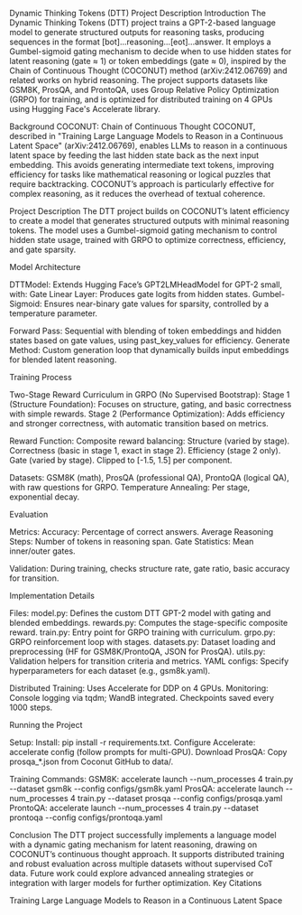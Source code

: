 Dynamic Thinking Tokens (DTT) Project Description
Introduction
The Dynamic Thinking Tokens (DTT) project trains a GPT-2-based language model to generate structured outputs for reasoning tasks, producing sequences in the format [bot]...reasoning...[eot]...answer. It employs a Gumbel-sigmoid gating mechanism to decide when to use hidden states for latent reasoning (gate ≈ 1) or token embeddings (gate ≈ 0), inspired by the Chain of Continuous Thought (COCONUT) method (arXiv:2412.06769) and related works on hybrid reasoning. The project supports datasets like GSM8K, ProsQA, and ProntoQA, uses Group Relative Policy Optimization (GRPO) for training, and is optimized for distributed training on 4 GPUs using Hugging Face's Accelerate library.

Background
COCONUT: Chain of Continuous Thought
COCONUT, described in "Training Large Language Models to Reason in a Continuous Latent Space" (arXiv:2412.06769), enables LLMs to reason in a continuous latent space by feeding the last hidden state back as the next input embedding. This avoids generating intermediate text tokens, improving efficiency for tasks like mathematical reasoning or logical puzzles that require backtracking. COCONUT’s approach is particularly effective for complex reasoning, as it reduces the overhead of textual coherence.

Project Description
The DTT project builds on COCONUT’s latent efficiency to create a model that generates structured outputs with minimal reasoning tokens. The model uses a Gumbel-sigmoid gating mechanism to control hidden state usage, trained with GRPO to optimize correctness, efficiency, and gate sparsity.

Model Architecture

DTTModel: Extends Hugging Face’s GPT2LMHeadModel for GPT-2 small, with:
Gate Linear Layer: Produces gate logits from hidden states.
Gumbel-Sigmoid: Ensures near-binary gate values for sparsity, controlled by a temperature parameter.


Forward Pass: Sequential with blending of token embeddings and hidden states based on gate values, using past_key_values for efficiency.
Generate Method: Custom generation loop that dynamically builds input embeddings for blended latent reasoning.

Training Process

Two-Stage Reward Curriculum in GRPO (No Supervised Bootstrap):
Stage 1 (Structure Foundation): Focuses on structure, gating, and basic correctness with simple rewards.
Stage 2 (Performance Optimization): Adds efficiency and stronger correctness, with automatic transition based on metrics.


Reward Function: Composite reward balancing:
Structure (varied by stage).
Correctness (basic in stage 1, exact in stage 2).
Efficiency (stage 2 only).
Gate (varied by stage).
Clipped to [-1.5, 1.5] per component.


Datasets: GSM8K (math), ProsQA (professional QA), ProntoQA (logical QA), with raw questions for GRPO.
Temperature Annealing: Per stage, exponential decay.

Evaluation

Metrics:
Accuracy: Percentage of correct answers.
Average Reasoning Steps: Number of tokens in reasoning span.
Gate Statistics: Mean inner/outer gates.


Validation: During training, checks structure rate, gate ratio, basic accuracy for transition.

Implementation Details

Files:
model.py: Defines the custom DTT GPT-2 model with gating and blended embeddings.
rewards.py: Computes the stage-specific composite reward.
train.py: Entry point for GRPO training with curriculum.
grpo.py: GRPO reinforcement loop with stages.
datasets.py: Dataset loading and preprocessing (HF for GSM8K/ProntoQA, JSON for ProsQA).
utils.py: Validation helpers for transition criteria and metrics.
YAML configs: Specify hyperparameters for each dataset (e.g., gsm8k.yaml).


Distributed Training: Uses Accelerate for DDP on 4 GPUs.
Monitoring: Console logging via tqdm; WandB integrated. Checkpoints saved every 1000 steps.

Running the Project

Setup:
Install: pip install -r requirements.txt.
Configure Accelerate: accelerate config (follow prompts for multi-GPU).
Download ProsQA: Copy prosqa_*.json from Coconut GitHub to data/.


Training Commands:
GSM8K: accelerate launch --num_processes 4 train.py --dataset gsm8k --config configs/gsm8k.yaml
ProsQA: accelerate launch --num_processes 4 train.py --dataset prosqa --config configs/prosqa.yaml
ProntoQA: accelerate launch --num_processes 4 train.py --dataset prontoqa --config configs/prontoqa.yaml


Conclusion
The DTT project successfully implements a language model with a dynamic gating mechanism for latent reasoning, drawing on COCONUT’s continuous thought approach. It supports distributed training and robust evaluation across multiple datasets without supervised CoT data. Future work could explore advanced annealing strategies or integration with larger models for further optimization.
Key Citations

Training Large Language Models to Reason in a Continuous Latent Space